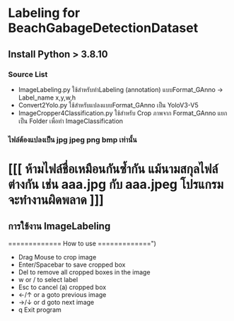 <h1> Labeling for BeachGabageDetectionDataset</h1>
<h2> Install Python > 3.8.10 </h2>
<h3> Source List </h3>
<ul>
  <li>ImageLabeling.py ใช้สำหรับทำLabeling (annotation) แบบFormat_GAnno -> Label_name x,y,w,h</li>
  <li>Convert2Yolo.py ใช้สำหรับแปลงแบบFormat_GAnno เป็น YoloV3-V5</li>
  <li>ImageCropper4Classification.py ใช้สำหรับ Crop ภาพจาก Format_GAnno แยกเป็น Folder เพื่อทำ ImageClassification </li>
</ul>
<h3> ไฟล์ต้องแปลงเป็น jpg jpeg png bmp เท่านั้น </h3>
<h1> [[[ ห้ามไฟล์ชื่อเหมือนกันซ้ำกัน แม้นามสกุลไฟล์ต่างกัน เช่น aaa.jpg กับ aaa.jpeg โปรแกรมจะทำงานผิดพลาด ]]]</h1>
<h2> การใช้งาน ImageLabeling</h2>
============= How to use =============")
<ul>
<li>Drag Mouse to crop image</li>
<li>Enter/Spacebar to save cropped box</li>
<li>Del to remove all cropped boxes in the image</li>
<li>w or / to select label</li>
<li>Esc to cancel (a) cropped box</li>
<li>←/↑ or a goto previous image</li>
<li>→/↓ or d goto next image</li>
<li>q Exit program</li>
</ul>